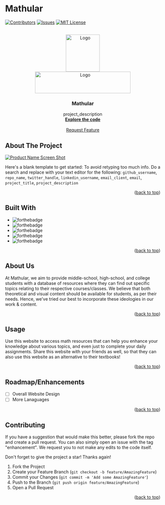 # Mathular


[![Contributors][contributors-shield]][contributors-url]
[![Issues][issues-shield]][issues-url]
[![MIT License][license-shield]][license-url]


<!-- MATHULAR LOGO -->
<br />
<div align="center">
  <a href="https://github.com/0shaurya/mathular">
    <img src="https://cdn.discordapp.com/attachments/849344589709574215/1002065976461905950/Screen_Shot_2022-07-27_at_11.11.41_PM.png" alt="Logo" width="110" height="120"> <br>
    <img src="https://cdn.discordapp.com/attachments/849344589709574215/1002065976138932325/Screen_Shot_2022-07-27_at_11.12.04_PM.png" alt="Logo" width="310" height="70">
  </a>

<h3 align="center">Mathular</h3>

  <p align="center">
    project_description
    <br />
    <a href="https://github.com/0shaurya/mathular"><strong>Explore the code</strong></a>
    <br />
    <br />
    <a href="https://github.com/github_username/repo_name/issues">Request Feature</a>
  </p>
</div>




<!-- ABOUT THE PROJECT -->
## About The Project

[![Product Name Screen Shot][product-screenshot]](https://mathular.com)

Here's a blank template to get started: To avoid retyping too much info. Do a search and replace with your text editor for the following: `github_username`, `repo_name`, `twitter_handle`, `linkedin_username`, `email_client`, `email`, `project_title`, `project_description`

<p align="right">(<a href="#top">back to top</a>)</p>


<!-- BUILT WITH -->
## Built With

* ![forthebadge](https://forthebadge.com/images/badges/built-by-developers.svg)
* ![forthebadge](https://forthebadge.com/images/badges/uses-html.svg)
* ![forthebadge](https://forthebadge.com/images/badges/made-with-python.svg)
* ![forthebadge](https://forthebadge.com/images/badges/made-with-javascript.svg)
* ![forthebadge](https://forthebadge.com/images/badges/made-with-markdown.svg)


<p align="right">(<a href="#top">back to top</a>)</p>


<!-- ABOUT US -->
## About Us

At Mathular, we aim to provide middle-school, high-school, and college students with a database of resources where they can find out specific topics relating to their respective courses/classes.
We believe that both theoretical and visual content should be available for students, as per their needs. Hence, we've tried our best to incorporate these ideologies in our work & content.
<p align="right">(<a href="#top">back to top</a>)</p>



<!-- USAGE EXAMPLES -->
## Usage

Use this website to access math resources that can help you enhance your knowledge about various topics, and even just to complete your daily assignments.
Share this website with your friends as well, so that they can also use this website as an alternative to their textbooks!

<p align="right">(<a href="#top">back to top</a>)</p>



<!-- ROADMAP/ENHANCEMENTS -->
## Roadmap/Enhancements

- [ ] Overall Website Design
- [ ] More Lanaguages

<p align="right">(<a href="#top">back to top</a>)</p>



<!-- CONTRIBUTING -->
## Contributing

If you have a suggestion that would make this better, please fork the repo and create a pull request. You can also simply open an issue with the tag "enhancement".
We request you to not make any edits to the code itself.

Don't forget to give the project a star! Thanks again!

1. Fork the Project
2. Create your Feature Branch (`git checkout -b feature/AmazingFeature`)
3. Commit your Changes (`git commit -m 'Add some AmazingFeature'`)
4. Push to the Branch (`git push origin feature/AmazingFeature`)
5. Open a Pull Request

<p align="right">(<a href="#top">back to top</a>)</p>

<!-- MARKDOWN LINKS & IMAGES -->
<!-- https://www.markdownguide.org/basic-syntax/#reference-style-links -->
[contributors-shield]: https://img.shields.io/github/contributors/othneildrew/Best-README-Template.svg?style=for-the-badge
[contributors-url]: https://github.com/0shaurya/mathular/graphs/contributors
[forks-shield]: https://img.shields.io/github/forks/othneildrew/Best-README-Template.svg?style=for-the-badge
[forks-url]: https://github.com/othneildrew/Best-README-Template/network/members
[stars-shield]: https://img.shields.io/github/stars/othneildrew/Best-README-Template.svg?style=for-the-badge
[stars-url]: https://github.com/othneildrew/Best-README-Template/stargazers
[issues-shield]: https://img.shields.io/github/issues/othneildrew/Best-README-Template.svg?style=for-the-badge
[issues-url]: https://github.com/0shaurya/mathular/issues
[license-shield]: https://img.shields.io/github/license/othneildrew/Best-README-Template.svg?style=for-the-badge
[license-url]: https://github.com/othneildrew/Best-README-Template/blob/master/LICENSE.txt
[linkedin-shield]: https://img.shields.io/badge/-LinkedIn-black.svg?style=for-the-badge&logo=linkedin&colorB=555
[linkedin-url]: https://linkedin.com/in/othneildrew
[product-screenshot]: images/screenshot.png
[Next.js]: https://img.shields.io/badge/next.js-000000?style=for-the-badge&logo=nextdotjs&logoColor=white
[Next-url]: https://nextjs.org/
[React.js]: https://img.shields.io/badge/React-20232A?style=for-the-badge&logo=react&logoColor=61DAFB
[React-url]: https://reactjs.org/
[Vue.js]: https://img.shields.io/badge/Vue.js-35495E?style=for-the-badge&logo=vuedotjs&logoColor=4FC08D
[Vue-url]: https://vuejs.org/
[Angular.io]: https://img.shields.io/badge/Angular-DD0031?style=for-the-badge&logo=angular&logoColor=white
[Angular-url]: https://angular.io/
[Svelte.dev]: https://img.shields.io/badge/Svelte-4A4A55?style=for-the-badge&logo=svelte&logoColor=FF3E00
[Svelte-url]: https://svelte.dev/
[Laravel.com]: https://img.shields.io/badge/Laravel-FF2D20?style=for-the-badge&logo=laravel&logoColor=white
[Laravel-url]: https://laravel.com
[Bootstrap.com]: https://img.shields.io/badge/Bootstrap-563D7C?style=for-the-badge&logo=bootstrap&logoColor=white
[Bootstrap-url]: https://getbootstrap.com
[JQuery.com]: https://img.shields.io/badge/jQuery-0769AD?style=for-the-badge&logo=jquery&logoColor=white
[JQuery-url]: https://jquery.com 
